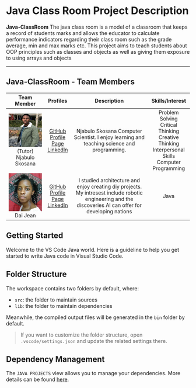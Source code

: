 # Java Class Room Project Description

**Java-ClassRoom** The java class room is a model of a classroom that keeps a record of students marks and allows the educator to calculate performance indicators regarding their class room such as the grade average, min and max marks etc. This project aims to teach students about OOP principles such as classes and objects as well as giving them exposure to using arrays and objects

---

## Java-ClassRoom - Team Members

| **Team Member** | **Profiles** | **Description** | **Skills/Interest**
| :-----: | :-----: | :-----: | :-----: |
| ![Njabulo Skosana](https://github.com/COS301-SE-2021/Coviduous/blob/master/team_photos/Njabulo_photo.png) <br/> (Tutor) <br/> Njabulo Skosana <br/> | [GitHub](https://github.com/njabuloskosana) <br/> [Profile Page](https://njabuloskosana.github.io/) <br/> [LinkedIn](https://www.linkedin.com/in/njabulo-skosana-594108210/) <br/> | Njabulo Skosana Computer Scientist. I enjoy learning and teaching science and programming. | Problem Solving<br/>Critical Thinking<br/>Creative Thinking<br/>Interpersonal Skills<br/>Computer Programming |
| ![Dai Jean](https://github.com/njabuloskosana/Java-Class-Room/blob/main/Java-Class-Room/photos/DaiJean.jpeg) <br/> Dai Jean | [GitHub](https://github.com/) <br/> [Profile Page](https://) <br/> [LinkedIn](https://www.linkedin.com/) <br/> | I studied architecture and enjoy creating diy projects. My intresest include robotic engineering and the discoveries AI can offer for developing nations | Java |


## Getting Started

Welcome to the VS Code Java world. Here is a guideline to help you get started to write Java code in Visual Studio Code.

## Folder Structure

The workspace contains two folders by default, where:

- `src`: the folder to maintain sources
- `lib`: the folder to maintain dependencies

Meanwhile, the compiled output files will be generated in the `bin` folder by default.

> If you want to customize the folder structure, open `.vscode/settings.json` and update the related settings there.

## Dependency Management

The `JAVA PROJECTS` view allows you to manage your dependencies. More details can be found [here](https://github.com/microsoft/vscode-java-dependency#manage-dependencies).
